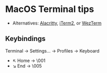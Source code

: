# MacOS Terminal tips

- Alternatives: [Alacritty](https://alacritty.org/), [iTerm2](https://iterm2.com/), or [WezTerm](https://wezfurlong.org/wezterm/)

## Keybindings

Terminal → Settings... → Profiles → Keyboard

- ↖ Home → \001
- ↘ End → \005
